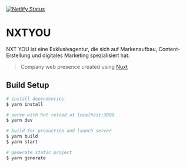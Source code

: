 [![Netlify Status](https://api.netlify.com/api/v1/badges/f85895cb-a168-42e5-8f17-1537dbd87fc9/deploy-status)](https://app.netlify.com/sites/nxt-you/deploys)

# NXTYOU

NXT YOU ist eine Exklusivagentur, die sich auf Markenaufbau, Content-Erstellung und digitales Marketing spezialisiert hat.

> Company web presence created using [Nuxt](https://nuxtjs.org/)

## Build Setup

```bash
# install dependencies
$ yarn install

# serve with hot reload at localhost:3000
$ yarn dev

# build for production and launch server
$ yarn build
$ yarn start

# generate static project
$ yarn generate
```
